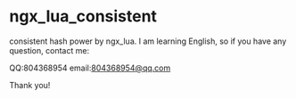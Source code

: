 ngx_lua_consistent
==================

consistent hash power by ngx_lua.
I am learning English, so if you have any question, contact me:

QQ:804368954
email:804368954@qq.com

Thank you!

  
